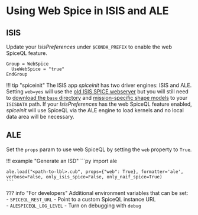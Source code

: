 # Using Web Spice in ISIS and ALE

## ISIS

Update your *IsisPreferences* under `$CONDA_PREFIX` to enable the web SpiceQL feature.

```
Group = WebSpice
  UseWebSpice = "true"
EndGroup
```

!!! tip "spiceinit"
    The ISIS app *spiceinit* has two driver engines: ISIS and ALE. Setting `web=yes` will use the [old ISIS SPICE webserver](https://astrogeology.usgs.gov/docs/how-to-guides/environment-setup-and-maintenance/isis-data-area/#isis-spice-web-service) but you will still need to [download the `base` directory](https://astrogeology.usgs.gov/docs/how-to-guides/environment-setup-and-maintenance/isis-data-area/#the-base-data-area) and [mission-specific shape models](https://astrogeology.usgs.gov/docs/how-to-guides/environment-setup-and-maintenance/isis-data-area/#excluding-kernels) to your `ISISDATA` path. If your *IsisPreferences* has the web SpiceQL feature enabled, *spiceinit* will use SpiceQL via the ALE engine to load kernels and no local data area will be necessary.


## ALE

Set the `props` param to use web SpiceQL by setting the `web` property to `True`.

!!! example "Generate an ISD"
    ```py
    import ale

    ale.load("<path-to-lbl>.cub", props={"web": True}, formatter='ale', verbose=False, only_isis_spice=False, only_naif_spice=True)
    ```

??? info "For developers"
    Additional environment variables that can be set:  
    - `SPICEQL_REST_URL` - Point to a custom SpiceQL instance URL  
    - `ALESPICEQL_LOG_LEVEL` - Turn on debugging with `debug`

